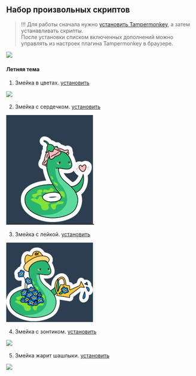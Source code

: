 ## Набор произвольных скриптов

> !!! Для работы сначала нужно [установить Tampermonkey](https://www.tampermonkey.net/), а затем устанавливать скрипты.<br>
> После установки списком включенных дополнений можно управлять из настроек плагина Tampermonkey в браузере.

![](spring_2024/src-img/tampermonkey.png)

#### Летняя тема
1. Змейка в цветах. [установить](https://github.com/sdnazarova/saby-customizer/raw/main/summer_2025/SABY-Spring-Snake-Flower-static.user.js)

![](summer_2025/src-img/Snake_Flower.png)

2. Змейка с сердечком. [установить](https://github.com/sdnazarova/saby-customizer/raw/main/summer_2025/SABY-Spring-Snake-Heart-static.user.js)

![](summer_2025/src-img/Snake_Heart.png)

3. Змейка с лейкой. [установить](https://github.com/sdnazarova/saby-customizer/raw/main/summer_2025/SABY-Spring-Snake-Boiler-static.user.js)

![](summer_2025/src-img/Snake_Boiler.png)

4. Змейка с зонтиком. [установить](https://github.com/sdnazarova/saby-customizer/raw/main/summer_2025/SABY-Spring-Snake-Umbrella-static.user.js)

![](summer_2025/src-img/Umbrella.png)


5. Змейка жарит шашлыки. [установить](https://github.com/sdnazarova/saby-customizer/raw/main/summer_2025/SABY-Spring-Snake-Fire-static.user.js)

![](summer_2025/src-img/Fire.png)


<!-- #### Весенняя тема
1. Змейка с сердечком. [установить](https://github.com/sdnazarova/saby-customizer/raw/main/spring_2025/SABY-Spring-Snake-Heart-static.user.js)

![](spring_2025/src-img/Snake_Heart.png)

2. Змейка празднует Пасху. [установить](https://github.com/sdnazarova/saby-customizer/raw/main/spring_2025/SABY-Spring-Snake-Eggs-static.user.js)

![](spring_2025/src-img/Snake_Eggs.png)

3. Змейка с цветочками. [установить](https://github.com/sdnazarova/saby-customizer/raw/main/spring_2025/SABY-Spring-Snake-Flowers-static.user.js)

![](spring_2025/src-img/Snake_Flowers.png) -->

<!-- #### Новогодняя тема
1. Змейка в гирлянде. [установить](https://github.com/sdnazarova/saby-customizer/raw/main/newyear_2025/SABY-NewYear-Snake-Garland.user.js)

![](newyear_2025/src-img/Snake_Garland.gif)

2. Змейка в мандариновом водопаде. [установить](https://github.com/sdnazarova/saby-customizer/raw/main/newyear_2025/SABY-NewYear-Snake-Tangerines.user.js)

![](newyear_2025/src-img/Snake_Tangerines.gif)

3. Змейка с мандарином статичная. [установить](https://github.com/sdnazarova/saby-customizer/raw/main/newyear_2025/SABY-NewYear-Snake-Tangerines-static.user.js)

![](newyear_2025/src-img/Snake_Mandarin_static.png)

4. Змейка в гирлянде статичная. [установить](https://github.com/sdnazarova/saby-customizer/raw/main/newyear_2025/SABY-NewYear-Snake-Garland-static.user.js)

![](newyear_2025/src-img/Snake_Garland_static.png)

5. Змейка с вином статичная. [установить](https://github.com/sdnazarova/saby-customizer/raw/main/newyear_2025/SABY-NewYear-Snake-Wine-static.user.js)

![](newyear_2025/src-img/Snake_Wine_static.png) -->


<!--#### Осенняя тема
1. Дракончик на тыквенный спас. [установить](https://github.com/sdnazarova/saby-customizer/raw/main/autumn_2024/SABY-Autumn-Dragon-helloween.user.js)

![](autumn_2024/src-img/dragon_helloween.png)

2. Дракончик - Учитель. [установить](https://github.com/sdnazarova/saby-customizer/raw/main/autumn_2024/SABY-Autumn-Dragon-teacher-day.user.js)

![](autumn_2024/src-img/dragon-teacher-day.png)

3. Дракончик в листопаде статичный. [установить](https://github.com/sdnazarova/saby-customizer/raw/main/autumn_2024/SABY-Autumn-Dragon-leaf-fall-static.user.js)

![](autumn_2024/src-img/dragon-leaf_full_static.png)

4. Дракончик грибник. [установить](https://github.com/sdnazarova/saby-customizer/raw/main/autumn_2024/SABY-Autumn-Dragon-mushroomer.user.js)

![](autumn_2024/src-img/dragon_mushroomer.png)

5. Дракончик с тыквами. [установить](https://github.com/sdnazarova/saby-customizer/raw/main/autumn_2024/SABY-Autumn-Dragon-pumpkin.user.js)

![](autumn_2024/src-img/dragon_pumpkin.png)

6. Дракончик в листопаде. [установить](https://github.com/sdnazarova/saby-customizer/raw/main/autumn_2024/SABY-Summer-Dragon-leaf-fall.user.js)

![](autumn_2024/src-img/dragon-leaf_full.gif)-->

<!-- #### Весенняя тема

1.  Дракончик в меню. [установить](https://github.com/sdnazarova/saby-customizer/raw/main/spring_2024/SABY-Spring-Dragon.user.js)

![](spring_2024/src-img//Dragon_Menu.png)

2.  Выезжающий дракон. [установить](https://github.com/sdnazarova/saby-customizer/raw/main/spring_2024/SABY-Spring-Dragon-Moovied.user.js)

![](spring_2024/src-img/Dragon_Moovied.png) -->

<!--#### Летняя тема

1. Дракончик плавающий. [установить](https://github.com/sdnazarova/saby-customizer/raw/main/summer_2024/SABY-Summer-Dragon-Swimming.user.js)

![](summer_2024/src-img/Dragon_Swimming.png)

2. Дракончик садовник. [установить](https://github.com/sdnazarova/saby-customizer/raw/main/summer_2024/SABY-Summer-Dragon-Carrot.user.js)

![](summer_2024/src-img/Dragon_Carrot.png)

3. Дракончик в волнах на учебный портал. [установить](https://github.com/sdnazarova/saby-customizer/raw/main/summer_2024/SABY-Summer-Dragon-Moovied-Waves.user.js)

![](summer_2024/src-img/Dragon_Moovied_Waves.png)-->